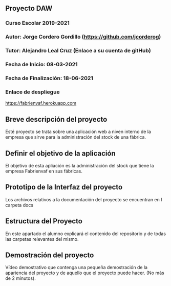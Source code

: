 ## Proyecto DAW 

### Curso Escolar 2019-2021

### Autor: Jorge Cordero Gordillo (https://github.com/jcorderog)

### Tutor: Alejandro Leal Cruz (Enlace a su cuenta de gitHub)

### Fecha de Inicio: 08-03-2021

### Fecha de Finalización: 18-06-2021

### Enlace de despliegue

https://fabrienvaf.herokuapp.com

## Breve descripción del proyecto

Esté proyecto se trata sobre una aplicación web a niven interno de la empresa que sirve para la administración del stock de una fábrica.

## Definir el objetivo de la aplicación

El objetivo de esta apliación es la administración del stock que tiene la empresa Fabrienvaf en sus fábricas.

## Prototipo de la Interfaz del proyecto

Los archivos relativos a la documentación del proyecto se encuentran en l carpeta docs

## Estructura del Proyecto

En este apartado el alumno explicará el contenido del repositorio y de todas las carpetas relevantes del mismo.

## Demostración del proyecto

Vídeo demostrativo que contenga una pequeña demostración de la apariencia del proyecto y de aquello que el proyecto puede hacer. (No más de 2 minutos).
